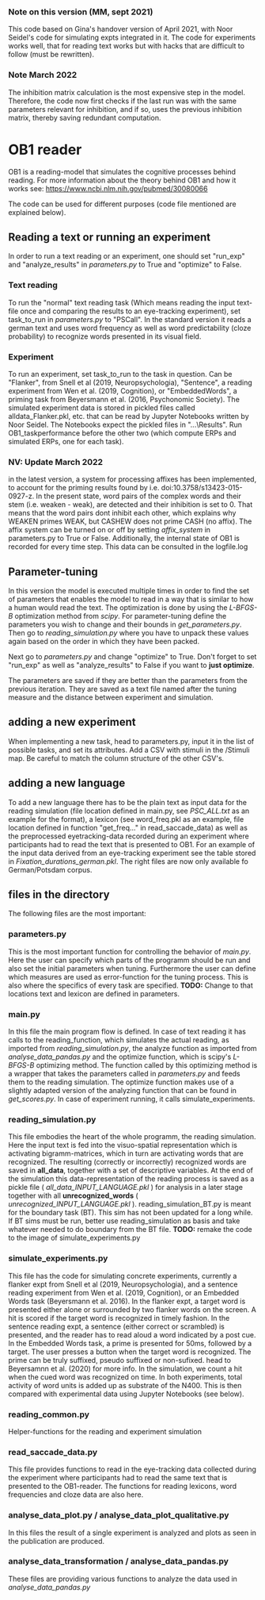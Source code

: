 ### Note on this version (MM, sept 2021)
This code based on Gina's handover version of April 2021, with Noor Seidel's code for simulating expts integrated in it. 
The code for experiments works well, that for reading text works but with hacks that are difficult to follow (must be rewritten).
### Note March 2022
The inhibition matrix calculation is the most expensive step in the model. Therefore, the code now first checks if the last run was with the same parameters relevant for inhibition,
and if so, uses the previous inhibition matrix, thereby saving redundant computation.

# OB1 reader
OB1 is a reading-model that simulates the cognitive processes behind reading. 
For more information about the theory behind OB1 and how it works see: https://www.ncbi.nlm.nih.gov/pubmed/30080066

The code can be used for different purposes (code file mentioned are explained below). 

## Reading a text or running an experiment

In order to run a text reading or an experiment, one should set "run_exp" and "analyze_results" in *parameters.py* to True and "optimize" to False. 

### Text reading
To run the "normal" text reading task (Which means reading the input text-file once and comparing the results to an eye-tracking 
experiment), set task_to_run in *parameters.py* to "PSCall". In the standard version it reads a german text and uses word frequency as well as
word predictability (cloze probability) to recognize words presented in its visual field.
### Experiment 
To run an experiment, set task_to_run to the task in question. Can be "Flanker", from Snell et al (2019, Neuropsychologia), "Sentence", a reading experiment from Wen et al. 
(2019, Cognition), or "EmbeddedWords", a priming task from Beyersmann et al. (2016, Psychonomic Society).
The simulated experiment data is stored in pickled files called alldata_Flanker.pkl, etc. that can be read by Jupyter Notebooks written by Noor Seidel.
The Notebooks expect the pickled files in "...\Results". Run OB1_taskperformance before the other two (which compute ERPs and simulated ERPs, one for each task).
### NV: Update March 2022
in the latest version, a system for processing affixes has been implemented, to account for the priming results found by i.e. doi:10.3758/s13423-015-0927-z. In the present state, word pairs of the complex words and their stem (i.e. weaken - weak),
are detected and their inhibition is set to 0. That means that the word pairs dont inhibit each other, which explains why WEAKEN primes WEAK, but CASHEW does not prime CASH (no affix).
The affix system can be turned on or off by setting *affix_system* in parameters.py to True or False.
Additionally, the internal state of OB1 is recorded for every time step. This data can be consulted in the logfile.log

## Parameter-tuning 

In this version the model is executed multiple times in order to find the set of parameters that enables the model to 
read in a way that is similar to how a human would read the text. The optimization is done by using the *L-BFGS-B* 
optimization method from *scipy*.
For parameter-tuning define the parameters you wish to change and their bounds in *get_parameters.py*. Then go to 
*reading_simulation.py* where you have to unpack these values again based on the order in which they have been packed.
 
Next go to *parameters.py* and change "optimize" to True. Don't forget to set "run_exp" as well as "analyze_results" to
False if you want to **just optimize**.
  
The parameters are saved if they are better than the parameters from the previous iteration. They are saved
as a text file named after the tuning measure and the distance between experiment and simulation. 


## adding a new experiment 
When implementing a new task, head to parameters.py, input it in the list of possible tasks, and set its attributes. Add a CSV with stimuli in the /Stimuli map. 
Be careful to match the column structure of the other CSV's.

## adding a new language
To add a new language there has to be the plain text as input data for the reading simulation (file location defined in main.py, see *PSC_ALL.txt* as an example for the format), 
a lexicon (see word_freq.pkl as an example, file location defined in function "get_freq..." in read_saccade_data) as well as the preprocessed eyetracking-data recorded during an experiment
 where participants had to read the text that is presented to OB1. For an example of the input data derived from an eye-tracking experiment see the table stored in *Fixation_durations_german.pkl*.
The right files are now only available fo German/Potsdam corpus.

## files in the directory
The following files are the most important: 

### parameters.py
This is the most important function for controlling the behavior of *main.py*. Here the user can specify which parts of the programm should be run and also set the initial parameters when tuning. 
Furthermore the user can define which measures are used as error-function for the tuning process. 
This is also where the specifics of every task are specified.
**TODO:** Change to that locations text and lexicon are defined in parameters.

### main.py
In this file the main program flow is defined. In case of text reading it has calls to the reading_function, which simulates the actual reading, as imported from *reading_simulation.py*, the analyze function as imported from *analyse_data_pandas.py* and the optimize function, 
which is scipy's *L-BFGS-B* optimizing method. 
The function called by this optimizing method is a wrapper that takes the parameters called in *parameters.py* and feeds them to the reading simulation. The optimize function makes use of a slightly adapted version of the analyzing function that can be found in *get_scores.py*.
In case of experiment running, it calls simulate_experiments.

### reading_simulation.py
This file embodies the heart of the whole programm, the reading simulation. Here the input text is fed into the visuo-spatial representation which is activating bigramm-matrices, which in turn are activating words that are recognized. 
The resulting (correctly or incorrectly) recognized words are saved in **all_data**, together with a set of descriptive variables. 
At the end of the simulation this data-representation of the reading process is saved as a pickle file ( *all_data_INPUT_LANGUAGE.pkl* ) for analysis in a later stage together with all **unrecognized_words** ( *unrecognized_INPUT_LANGUAGE.pkl* ).
reading_simulation_BT.py is meant for the boundary task (BT). This sim has not been updated for a long while. If BT sims must be run, better use reading_simulation as basis and take whatever needed to do boundary from the BT file.
**TODO:** remake the code to the image of simulate_experiments.py

### simulate_experiments.py
This file has the code for simulating concrete experiments, currently a flanker expt from Snell et al (2019, Neuropsychologia), and a sentence reading experiment from Wen et al. 
(2019, Cognition), or an Embedded Words task (Beyersmann et al. 2016). In the flanker expt, a target word is presented either alone or surrounded by two flanker words on the screen. 
A hit is scored if the target word is recognized in timely fashion. In the sentence reading expt, a sentence (either correct or scrambled) is presented, and the reader has to read aloud a word indicated by a post cue. 
In the Embedded Words task, a prime is presented for 50ms, followed by a target. The user presses a button when the target word is recognized. The prime can be truly suffixed, pseudo suffixed or non-sufixed. head to Beyersamnn et al. (2020) for more info.
In the simulation, we count a hit when the cued word was recognized on time. In both experiments, total activity of word units is added up as substrate of the N400. This is then compared with experimental data using Jupyter Notebooks (see below). 

### reading_common.py
Helper-functions for the reading and experiment simulation 

### read_saccade_data.py
This file provides functions to read in the eye-tracking data collected during the experiment where participants had to read the same text that is presented to the OB1-reader. The functions for reading lexicons, word frequencies and cloze data are also here.

### analyse_data_plot.py / analyse_data_plot_qualitative.py
In this files the result of a single experiment is analyzed and plots as seen in the publication are produced.

### analyse_data_transformation / analyse_data_pandas.py
These files are providing various functions to analyze the data used in *analyse_data_pandas.py*
